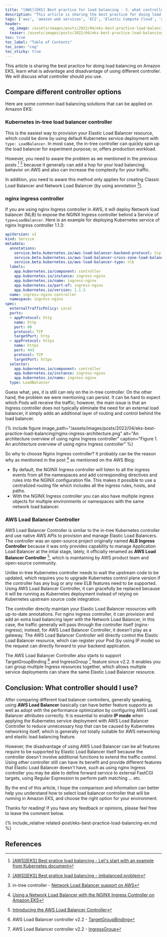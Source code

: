 ```yaml
---
title: "[AWS][EKS] Best practice for load balancing - 3. what controller should I use"
description: "This article is sharing the best practice for doing load balancing on Amazon EKS, learn what is advantage and disadvantage of using different controller. We will discuss what controller should you use."
tags: ['aws', 'amazon web services', 'EC2', 'Elastic Compute Cloud', 'amazon', 'ELB', 'ALB', 'Load Balancer', 'Elastic Load Balancer', 'ALB Ingress Controller', 'Kubernetes', 'k8s', 'EKS', 'Elastic Kubernetes Service', 'AWS Load Balancer Controller']
header:
  og_image: /assets/images/posts/2022/04/eks-best-practice-load-balancing/nginx-ingress-architecture.png
  teaser: /assets/images/posts/2022/04/eks-best-practice-load-balancing/nginx-ingress-architecture.png
toc: true
toc_label: "Table of Contents"
toc_icon: "cog"
toc_sticky: true
---
```


This article is sharing the best practice for doing load balancing on Amazon EKS, learn what is advantage and disadvantage of using different controller. We will discuss what controller should you use.

## Compare different controller options

Here are some common load balancing solutions that can be applied on Amazon EKS:

### Kubernetes in-tree load balancer controller

This is the easiest way to provision your Elastic Load Balancer resource, which could be done by using default Kubernetes service deployment with `type: LoadBalancer`. In most case, the in-tree controller can quickly spin up the load balancer for experiment purpose; or, offers production workload.

However, you need to aware the problem as we mentioned in the previous posts [^eks-best-practice-load-balancing-1] [^eks-best-practice-load-balancing-2] because it generally can add a hop for your load balancing behavior on AWS and also can increase the complexity for your traffic.

In addition, you need to aware this method only applies for creating Classic Load Balancer and Network Load Balancer (by using annotation [^in-tree-aws-nlb-support]).

### nginx ingress controller

If you are using nginx Ingress controller in AWS, it will deploy Network load balancer (NLB) to expose the NGINX Ingress controller behind a Service of `type=LoadBalancer`. Here is an example for deploying Kubernetes service of nginx Ingress controller 1.1.3:


```yaml
apiVersion: v1
kind: Service
metadata:
  annotations:
    service.beta.kubernetes.io/aws-load-balancer-backend-protocol: tcp
    service.beta.kubernetes.io/aws-load-balancer-cross-zone-load-balancing-enabled: "true"
    service.beta.kubernetes.io/aws-load-balancer-type: nlb
  labels:
    app.kubernetes.io/component: controller
    app.kubernetes.io/instance: ingress-nginx
    app.kubernetes.io/name: ingress-nginx
    app.kubernetes.io/part-of: ingress-nginx
    app.kubernetes.io/version: 1.1.3
  name: ingress-nginx-controller
  namespace: ingress-nginx
spec:
  externalTrafficPolicy: Local
  ports:
  - appProtocol: http
    name: http
    port: 80
    protocol: TCP
    targetPort: http
  - appProtocol: https
    name: https
    port: 443
    protocol: TCP
    targetPort: https
  selector:
    app.kubernetes.io/component: controller
    app.kubernetes.io/instance: ingress-nginx
    app.kubernetes.io/name: ingress-nginx
  type: LoadBalancer
```

Guess what, yes, it is still can rely on the in-tree controller. On the other hand, the problem we were mentioning can persist. It can be hard to expect which Pods will receive the traffic; however, the main issue is that an Ingress controller does not typically eliminate the need for an external load balancer, it simply adds an additional layer of routing and control behind the load balancer.

{% include figure image_path="/assets/images/posts/2022/04/eks-best-practice-load-balancing/nginx-ingress-architecture.png" alt="An architecture overview of using nginx Ingress controller" caption="Figure 1. An architecture overview of using nginx Ingress controller" %}

So why to choose Nginx Ingress controller? It probably can be the reason why as mentioned in the post [^nlb-nginx-ingress-aws-blog] as mentioned on the AWS Blog:

- By default, the NGINX Ingress controller will listen to all the ingress events from all the namespaces and add corresponding directives and rules into the NGINX configuration file. This makes it possible to use a centralized routing file which includes all the ingress rules, hosts, and paths.
- With the NGINX Ingress controller you can also have multiple ingress objects for multiple environments or namespaces with the same network load balancer.

### AWS Load Balancer Controller

AWS Load Balancer Controller is similar to the in-tree Kubernetes controller and use native AWS APIs to provision and manage Elastic Load Balancers. The controller was an open-source project originally named **ALB Ingress Controller** because it was only provides capability to manage Application Load Balancer at the intial stage, lately, it officially renamed as **AWS Load Balancer Controller** [^intro-aws-load-balancer-controller], which is maintaining by AWS product team and open-source community.

Unlike in-tree Kubernetes controller needs to wait the upstream code to be updated, which requires you to upgrade Kubernetes control plane version if the controller has any bug or any new ELB features need to be supported. Using AWS Load Balancer Controller, it can gracefully be replaced because it will be running as Kubernetes deployment instead of relying on Kubernetes upstream source code integration.

The controller directly maintain your Elastic Load Balancer resources with up-to-date annotations. For nginx ingress controller, it can provision and add an extra load balancing layer with the Network Load Balancer, in this case, the traffic generally will pass through the controller itself (nginx-ingress); instead, for AWS Load Balancer Controller, it doesn't play as a gateway. The AWS Load Balancer Controller will directly control the Elastic Load Balancer resource, which can register your Pod (by using IP mode) so the request can directly forward to your backend application.

The AWS Load Balancer Controller also starts to support TargetGroupBinding [^aws-lb-controller-targetgroupbinding] and IngressGroup [^aws-lb-controller-ingressgroup] feature since v2.2. It enables you can group multiple Ingress resources together, which allows multiple service deployments can share the same Elastic Load Balancer resource.

## Conclusion: What controller should I use?

After comparing different load balancer controllers, generally speaking, using **AWS Load Balancer** basically can have better feature supports as well as adopt with the performance optimization by configuring AWS Load Balancer attributes correctly. It is essential to enable **IP mode** when applying the Kubernetes service deployment with AWS Load Balancer Controller to reduce unnecessary hop that can be caused by Kubernetes networking itself, which is generally not totally suitable for AWS networking and elastic load balancing feature.

However, the disadvantage of using AWS Load Balancer can be all features require to be supported by Elastic Load Balancer itself because the controller doesn't involve additional functions to extend the traffic control. Using other controller still can have its benefit and provide different features that Elastic Load Balancer doesn't have, such as using nginx Ingress controller you may be able to define forward service to external FastCGI targets, using Regular Expression to perform path matching ... etc.

By the end of this article, I hope the comparison and information can better help you understand how to select load balancer controller that will be running in Amazon EKS, and choose the right option for your environment.

Thanks for reading! If you have any feedback or opinions, please feel free to leave the comment below.

{% include_relative related-post/eks-best-practice-load-balancing-en.md %}

## References

[^in-tree-aws-nlb-support]: in-tree controller - [Network Load Balancer support on AWS](https://kubernetes.io/docs/concepts/services-networking/service/#aws-nlb-support)
[^eks-best-practice-load-balancing-1]: [[AWS][EKS] Best pratice load balancing - Let's start with an example from Kubernetes document](/eks-best-practice-load-balancing-1-en)
[^eks-best-practice-load-balancing-2]: [[AWS][EKS] Best pratice load balancing - imbalanced problem](/eks-best-practice-load-balancing-2-en)
[^nginx-ingress-aws]: nginx ingress controller - [Installation Guide - AWS](https://kubernetes.github.io/ingress-nginx/deploy/#aws)
[^nlb-nginx-ingress-aws-blog]: [Using a Network Load Balancer with the NGINX Ingress Controller on Amazon EKS](https://aws.amazon.com/blogs/opensource/network-load-balancer-nginx-ingress-controller-eks/)
[^intro-aws-load-balancer-controller]: [Introducing the AWS Load Balancer Controller](https://aws.amazon.com/blogs/containers/introducing-aws-load-balancer-controller/)
[^aws-lb-controller-targetgroupbinding]: AWS Load Balancer controller v2.2 - [TargetGroupBinding](https://kubernetes-sigs.github.io/aws-load-balancer-controller/v2.2/guide/targetgroupbinding/targetgroupbinding/)
[^aws-lb-controller-ingressgroup]: AWS Load Balancer controller v2.2 - [IngressGroup](https://kubernetes-sigs.github.io/aws-load-balancer-controller/v2.2/guide/ingress/annotations/#group.name)
